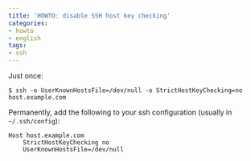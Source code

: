 ```yaml
---
title: 'HOWTO: disable SSH host key checking'
categories:
- howto
- english
tags:
- ssh
---
```

Just once:

```
$ ssh -o UserKnownHostsFile=/dev/null -o StrictHostKeyChecking=no host.example.com
```

Permanently, add the following to your ssh configuration (usually in
`~/.ssh/config`):

```
Host host.example.com  
    StrictHostKeyChecking no  
    UserKnownHostsFile=/dev/null
```
